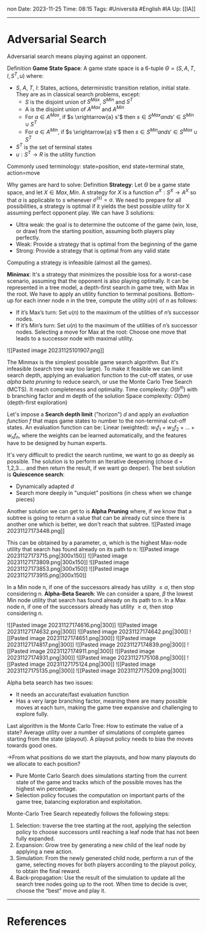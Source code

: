 non Date: 2023-11-25
Time: 08:15
Tags: #Università #English #IA 
Up: [[IA]]

---
# Adversarial Search

Adversarial search means playing against an opponent. 

Definition **Game State Space**:
A game state space is a 6-tuple $\Theta = (S, A, T, I, S^T, u)$ where:
- $S$, $A$, $T$, $I$: States, actions, deterministic transition relation, initial state. They are as in classical search problems, except:
	- $S$ is the disjoint union of $S^{Max}$, $S^{Min}$ and $S^{T}$
	- A is the disjoint union of $A^{Max}$ and $A^{Min}$
	- For $a \in A^{Max}$, if $s \xrightarrow{a} s'$ then $s \in S^{Max} and s' \in S^{Min} \cup S^T$
	- For $a \in A^{Min}$, if $s \xrightarrow{a} s'$ then $s \in S^{Min} and s' \in S^{Max} \cup S^T$
- $S^T$ is the set of terminal states
- $u: S^T \rightarrow R$ is the utility function

Commonly used terminology: state=position, end state=terminal state, action=move

Why games are hard to solve:
Definition **Strategy**:
Let $\Theta$ be a game state space, and let $X \in {Max, Min}$. A strategy for $X$ is a function $\sigma^X: S^X \rightarrow A^X$ so that $a$ is applicable to $s$ whenever $\sigma^(s) = a$.
We need to prepare for all possibilities, a strategy is optimal if it yields the best possible utility for X assuming perfect opponent play. 
We can have 3 solutions:
- Ultra weak: the goal is to determine the outcome of the game (win, lose, or draw) from the starting position, assuming both players play perfectly.
- Weak: Provide a strategy that is optimal from the beginning of the game
- Strong: Provide a strategy that is optimal from any valid state

Computing a strategy is infeasible (almost all the games).

**Minimax**:
It's a strategy that minimizes the possible loss for a worst-case scenario, assuming that the opponent is also playing optimally. 
It can be represented in a tree model, a depth-first search in game tree, with Max in the root. We have to apply an utility function to terminal positions. Bottom-up for each inner node $n$ in the tree, compute the utility $u(n)$ of $n$ as follows:
- If it’s Max’s turn: Set $u(n)$ to the maximum of the utilities of $n$’s successor nodes.
- If it’s Min’s turn: Set $u(n)$ to the maximum of the utilities of $n$’s successor nodes.
Selecting a move for Max at the root: Choose one move that leads to a successor node with maximal utility.

![[Pasted image 20231125101907.png]]

The Minmax is the simplest possible game search algorithm. But it's infeasible (search tree way too large). To make it feasible we can limit search depth, applying an evaluation function to the cut-off states, or use *alpha beta pruning* to reduce search, or use the Monte Carlo Tree Search (MCTS). 
It reach completeness and optimality.
Time complexity: $O(b^m)$ with b branching factor and m depth of the solution
Space complexity: $O(bm)$ (depth-first exploration)

Let's impose a **Search depth limit** ("horizon") $d$ and apply an *evaluation function f* that maps game states to number to the non-terminal cut-off states.
An evaluation function can be:
Linear (weighted): $w_1f_1 + w_2f_2 + \dots + w_nf_n$, where the weights can be learned automatically, and the features have to be designed by human experts.

It's very difficult to predict the search runtime, we want to go as deeply as possible. The solution is to perform an Iterative deepening (chose d = 1,2,3.... and then return the result, if we want go deeper). The best solution is **Quiescence search**:
- Dynamically adapted $d$
- Search more deeply in "unquiet" positions (in chess when we change pieces)


Another solution we can get to is **Alpha Pruning** where, if we know that a subtree is going to return a value that can be already cut since there is another one which is better, we don't reach that subtree.
![[Pasted image 20231127173448.png]]

This can be obtained by a parameter, $\alpha$, which is the highest Max-node utility that search has found already on its path to n:
![[Pasted image 20231127173715.png|300x150]] ![[Pasted image 20231127173809.png|300x150]]
![[Pasted image 20231127173853.png|300x150]] ![[Pasted image 20231127173915.png|300x150]]

In a Min node n, if one of the successors already has utility $\leq \alpha$, then stop considering n. 
**Alpha-Beta Search**:
We can consider a spare, $\beta$ the lowest Min node utility that search has found already on its path to n. In a Max node n, if one of the successors already has utility $\geq \alpha$, then stop considering n.

![[Pasted image 20231127174616.png|300]] ![[Pasted image 20231127174632.png|300]]
![[Pasted image 20231127174642.png|300]] ![[Pasted image 20231127174651.png|300]]
![[Pasted image 20231127174817.png|300]] ![[Pasted image 20231127174839.png|300]]
![[Pasted image 20231127174911.png|300]] ![[Pasted image 20231127174931.png|300]]
![[Pasted image 20231127175108.png|300]] ![[Pasted image 20231127175124.png|300]]
![[Pasted image 20231127175135.png|300]] ![[Pasted image 20231127175209.png|300]]

Alpha beta search has two issues:
- It needs an accurate/fast evaluation function
- Has a very large branching factor, meaning there are many possible moves at each turn, making the game tree expansive and challenging to explore fully.

Last algorithm is the Monte Carlo Tree:
How to estimate the value of a state? Average utility over a number of simulations of complete games starting from the state (playout). A playout policy needs to bias the moves towards good ones. 

$\rightarrow$From what positions do we start the playouts, and how many
playouts do we allocate to each position?
- Pure Monte Carlo Search does simulations starting from the current state of the game and tracks which of the possible moves has the highest win percentage.
- Selection policy focuses the computation on important parts of the game tree, balancing exploration and exploitation.

Monte-Carlo Tree Search repeatedly follows the following steps:
1. Selection: traverse the tree starting at the root, applying the selection policy to choose successors until reaching a leaf node that has not been fully expanded.
2. Expansion: Grow tree by generating a new child of the leaf node by applying a new action.
3. Simulation: From the newly generated child node, perform a run of the game, selecting moves for both players according to the playout policy, to obtain the final reward.
4. Back-propagation: Use the result of the simulation to update all the search tree nodes going up to the root.
When time to decide is over, choose the “best” move and play it.
---
# References
